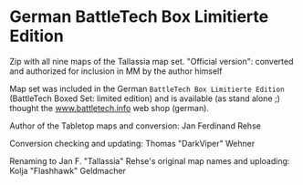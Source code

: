 # German BattleTech Box Limitierte Edition

Zip with all nine maps of the Tallassia map set. "Official version": converted and authorized for inclusion in MM by
the author himself

Map set was included in the German `BattleTech Box Limitierte Edition` (BattleTech Boxed Set: limited edition) and is
available (as stand alone ;) thought the www.battletech.info web shop (german).

Author of the Tabletop maps and conversion: Jan Ferdinand Rehse

Conversion checking and updating: Thomas "DarkViper" Wehner

Renaming to Jan F. "Tallassia" Rehse's original map names and uploading: Kolja "Flashhawk" Geldmacher
